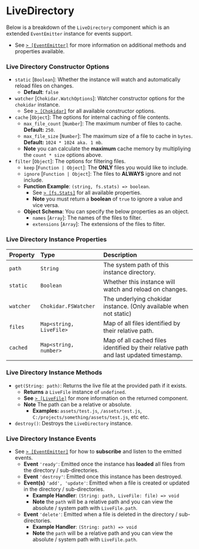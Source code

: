 # LiveDirectory
Below is a breakdown of the `LiveDirectory` component which is an extended `EventEmitter` instance for events support.
* See [`> [EventEmitter]`](https://nodejs.org/api/events.html#class-eventemitter) for more information on additional methods and properties available.

### Live Directory Constructor Options
* `static` [`Boolean`]: Whether the instance will watch and automatically reload files on changes.
    * **Default**: `false`
* `watcher` [`Chokidar.WatchOptions`]: Watcher constructor options for the `chokidar` instance.
    * See [`> [Chokidar]`](https://www.npmjs.com/package/chokidar) for all available constructor options.
* `cache` [`Object`]: The options for internal caching of file contents.
    * `max_file_count` [`Number`]: The maximum number of files to cache. **Default:** `250`.
    * `max_file_size` [`Number`]: The maximum size of a file to cache in `bytes`. **Default:** `1024 * 1024 aka. 1 mb`.
    * **Note** you can calculate the **maximum** cache memory by multipliying the `count * size` options above.
* `filter` [`Object`]: The options for filtering files.
    * `keep` [`Function | Object`]: The **ONLY** files you would like to include.
    * `ignore` [`Function | Object`]: The files to **ALWAYS** ignore and not include.
    * **Function Example**: `(string, fs.stats) => boolean`.
        * See [`> [fs.Stats]`](https://nodejs.org/api/fs.html#class-fsstats) for all available properties.
        * **Note** you must return a **boolean** of `true` to ignore a value and vice versa.
    * **Object Schema**: You can specify the below properties as an object.
        * `names` [`Array`]: The names of the files to filter.
        * `extensions` [`Array`]: The extensions of the files to filter.

### Live Directory Instance Properties
| Property  | Type     | Description                |
| :-------- | :------- | :------------------------- |
| `path` | `String` | The system path of this instance directory. |
| `static` | `Boolean` | Whether this instance will watch and reload on changes. |
| `watcher` | `Chokidar.FSWatcher` | The underlying chokidar instance. (Only available when not static) |
| `files` | `Map<string, LiveFile>` | Map of all files identified by their relative path. |
| `cached` | `Map<string, number>` | Map of all cached files identified by their relative path and last updated timestamp. |

### Live Directory Instance Methods
* `get(String: path)`: Returns the live file at the provided path if it exists.
    * **Returns** a `LiveFile` instance of `undefined`.
    * **See** [`> [LiveFile]`](../docs/LiveFile.md) for more information on the returned component.
    * **Note** The path can be a relative or absolute.
        * **Examples:** `assets/test.js`, `/assets/test.js`, `C:/projects/something/assets/test.js`, etc etc.
* `destroy()`: Destroys the `LiveDirectory` instance.

### Live Directory Instance Events
* See [`> [EventEmitter]`](https://nodejs.org/api/events.html#class-eventemitter) for how to **subscribe** and listen to the emitted events.
    * **Event** `'ready'`: Emitted once the instance has **loaded** all files from the directory / sub-directories.
    * **Event** `'destroy'`: Emitted once this instance has been destroyed.
    * **Event(s)** `'add', 'update'`: Emitted when a file is created or updated in the directory / sub-directories.
        * **Example Handler**: `(String: path, LiveFile: file) => void`
        * **Note** the `path` will be a relative path and you can view the absolute / system path with `LiveFile.path`.
    * **Event** `'delete'`: Emitted when a file is deleted in the directory / sub-directories.
        * **Example Handler**: `(String: path) => void`
        * **Note** the `path` will be a relative path and you can view the absolute / system path with `LiveFile.path`.
